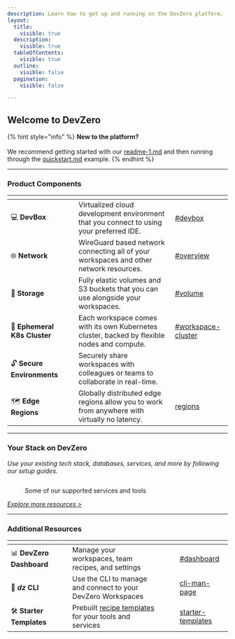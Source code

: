 ```yaml
---
description: Learn how to get up and running on the DevZero platform.
layout:
  title:
    visible: true
  description:
    visible: true
  tableOfContents:
    visible: true
  outline:
    visible: false
  pagination:
    visible: false

---
```


## Welcome to DevZero

{% hint style="info" %}
**New to the platform?**\
\
We recommend getting started with our [readme-1.md](getting-started/readme-1.md "mention") and then running through the [quickstart.md](getting-started/quickstart.md "mention") example.
{% endhint %}

***

### Product Components

<table data-view="cards">
	<thead>
		<tr>
			<th></th>
			<th></th>
			<th></th>
			<th data-hidden data-card-target data-type="content-ref"></th>
		</tr>
	</thead>
	<tbody>
		<tr>
			<td>
				<span data-gb-custom-inline data-tag="emoji" data-code="1f4bb">💻</span>
				<strong>DevBox</strong>
			</td>
			<td></td>
			<td>Virtualized cloud development environment that you connect to using your preferred IDE.</td>
			<td>
				<a href="references/terminology.md#devbox">#devbox</a>
			</td>
		</tr>
		<tr>
			<td>
				<span data-gb-custom-inline data-tag="emoji" data-code="1f310">🌐</span>
				<strong>Network</strong>
			</td>
			<td></td>
			<td>WireGuard based network connecting all of your workspaces and other network resources.</td>
			<td>
				<a href="devzero-network/overview.md">#overview</a>
			</td>
		</tr>
		<tr>
			<td>
				<span data-gb-custom-inline data-tag="emoji" data-code="1f4be">💾</span>
				<strong>Storage</strong>
			</td>
			<td></td>
			<td>Fully elastic volumes and S3 buckets that you can use alongside your workspaces.</td>
			<td>
				<a href="devzero-storage/overview.md">#volume</a>
			</td>
		</tr>
		<tr>
			<td>
				<span data-gb-custom-inline data-tag="emoji" data-code="1f47b">👻</span>
				<strong>Ephemeral K8s Cluster</strong>
			</td>
			<td></td>
			<td>Each workspace comes with its own Kubernetes cluster, backed by flexible nodes and compute.</td>
			<td>
				<a href="references/terminology.md#workspace-cluster">#workspace-cluster</a>
			</td>
		</tr>
		<tr>
			<td>
				<span data-gb-custom-inline data-tag="emoji" data-code="1f513">🔓</span>
				<strong>Secure Environments</strong>
			</td>
			<td></td>
			<td>Securely share workspaces with colleagues or teams to collaborate in real-time.</td>
			<td></td>
		</tr>
		<tr>
			<td>
				<span data-gb-custom-inline data-tag="emoji" data-code="1f5fa">🗺️</span>
				<strong>Edge Regions</strong>
			</td>
			<td></td>
			<td>Globally distributed edge regions allow you to work from anywhere with virtually no latency.</td>
			<td>
				<a href="workspaces/regions/">regions</a>
			</td>
		</tr>
	</tbody>
</table>

***

### Your Stack on DevZero

_Use your existing tech stack, databases, services, and more by following our setup guides._

<div data-full-width="true">

<figure><img src=".gitbook/assets/CleanShot 2024-06-13 at 19.19.00@2x.png" alt=""><figcaption><p>Some of our supported services and tools</p></figcaption></figure>

</div>

[_Explore more resources >_](references/starter-templates/)

***

### Additional Resources

<table data-view="cards">
	<thead>
		<tr>
			<th></th>
			<th></th>
			<th></th>
			<th data-type="content-ref"></th>
			<th data-hidden data-card-cover data-type="files"></th>
			<th data-hidden data-card-target data-type="content-ref"></th>
		</tr>
	</thead>
	<tbody>
		<tr>
			<td>
				<span data-gb-custom-inline data-tag="emoji" data-code="1f4ca">📊</span>
				<strong>DevZero Dashboard</strong>
			</td>
			<td></td>
			<td>Manage your workspaces, team recipes, and settings</td>
			<td></td>
			<td></td>
			<td>
				<a href="references/terminology.md#dashboard">#dashboard</a>
			</td>
		</tr>
		<tr>
			<td>
				<span data-gb-custom-inline data-tag="emoji" data-code="1f680">🚀</span>
				<em>
					<strong>dz</strong>
				</em>
				<strong> CLI</strong>
			</td>
			<td></td>
			<td>Use the CLI to manage and connect to your DevZero Workspaces</td>
			<td></td>
			<td></td>
			<td>
				<a href="references/cli-man-page/">cli-man-page</a>
			</td>
		</tr>
		<tr>
			<td>
				<span data-gb-custom-inline data-tag="emoji" data-code="1f6e0">🛠️</span>
				<strong>Starter Templates</strong>
			</td>
			<td></td>
			<td>Prebuilt <a href="references/terminology.md#recipe">recipe templates</a> for your tools and services
			</td>
			<td></td>
			<td></td>
			<td>
				<a href="references/starter-templates/">starter-templates</a>
			</td>
		</tr>
	</tbody>
</table>
